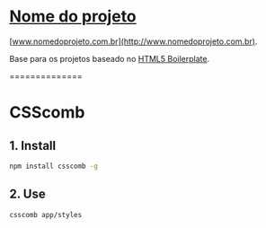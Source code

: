 # [Nome do projeto](http://www.nomedoprojeto.com.br)

[www.nomedoprojeto.com.br](http://www.nomedoprojeto.com.br).

Base para os projetos baseado no [HTML5 Boilerplate](http://html5boilerplate.com).

==============


# CSScomb

## 1. Install

```bash
npm install csscomb -g
```

## 2. Use

```bash
csscomb app/styles
```
